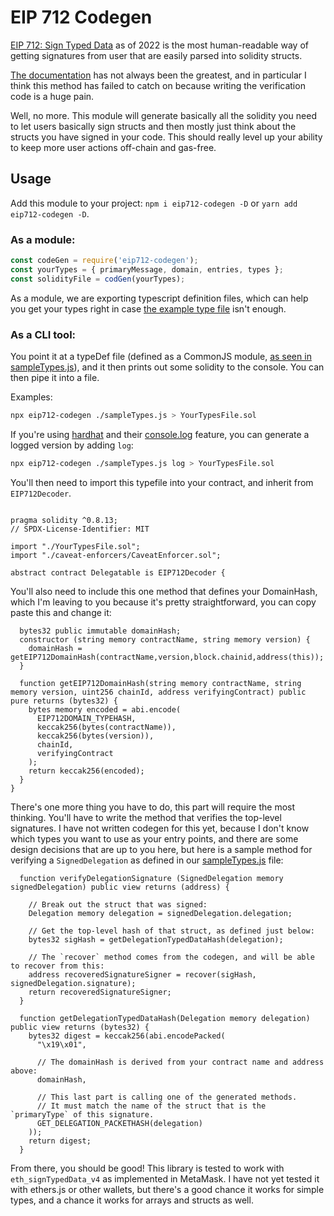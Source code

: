 # EIP 712 Codegen

[EIP 712: Sign Typed Data](https://eips.ethereum.org/EIPS/eip-712) as of 2022 is the most human-readable way of getting signatures from user that are easily parsed into solidity structs.

[The documentation](https://docs.metamask.io/guide/signing-data.html#sign-typed-data-v4) has not always been the greatest, and in particular I think this method has failed to catch on because writing the verification code is a huge pain.

Well, no more. This module will generate basically all the solidity you need to let users basically sign structs and then mostly just think about the structs you have signed in your code. This should really level up your ability to keep more user actions off-chain and gas-free.

## Usage

Add this module to your project: `npm i eip712-codegen -D` or `yarn add eip712-codegen -D`.

### As a module:
```js
const codeGen = require('eip712-codegen');
const yourTypes = { primaryMessage, domain, entries, types };
const solidityFile = codGen(yourTypes);
```
As a module, we are exporting typescript definition files, which can help you get your types right in case [the example type file](./sampleTypes.js) isn't enough.

### As a CLI tool:

You point it at a typeDef file (defined as a CommonJS module, [as seen in sampleTypes.js](./sampleTypes.js)), and it then prints out some solidity to the console. You can then pipe it into a file.

Examples:

```sh
npx eip712-codegen ./sampleTypes.js > YourTypesFile.sol
```

If you're using [hardhat](hardhat.org/) and their [console.log](https://hardhat.org/hardhat-network/#console-log) feature, you can generate a logged version by adding `log`:

```sh
npx eip712-codegen ./sampleTypes.js log > YourTypesFile.sol
```

You'll then need to import this typefile into your contract, and inherit from `EIP712Decoder`.

```solidity

pragma solidity ^0.8.13;
// SPDX-License-Identifier: MIT

import "./YourTypesFile.sol";
import "./caveat-enforcers/CaveatEnforcer.sol";

abstract contract Delegatable is EIP712Decoder {
```

You'll also need to include this one method that defines your DomainHash, which I'm leaving to you because it's pretty straightforward, you can copy paste this and change it:

```solidity
  bytes32 public immutable domainHash;
  constructor (string memory contractName, string memory version) {
    domainHash = getEIP712DomainHash(contractName,version,block.chainid,address(this));
  }

  function getEIP712DomainHash(string memory contractName, string memory version, uint256 chainId, address verifyingContract) public pure returns (bytes32) {
    bytes memory encoded = abi.encode(
      EIP712DOMAIN_TYPEHASH,
      keccak256(bytes(contractName)),
      keccak256(bytes(version)),
      chainId,
      verifyingContract
    );
    return keccak256(encoded);
  }
}
```

There's one more thing you have to do, this part will require the most thinking. You'll have to write the method that verifies the top-level signatures. I have not written codegen for this yet, because I don't know which types you want to use as your entry points, and there are some design decisions that are up to you here, but here is a sample method for verifying a `SignedDelegation` as defined in our [sampleTypes.js](./sampleTypes) file:

```solidity
  function verifyDelegationSignature (SignedDelegation memory signedDelegation) public view returns (address) {

    // Break out the struct that was signed:
    Delegation memory delegation = signedDelegation.delegation;

    // Get the top-level hash of that struct, as defined just below:
    bytes32 sigHash = getDelegationTypedDataHash(delegation);

    // The `recover` method comes from the codegen, and will be able to recover from this:
    address recoveredSignatureSigner = recover(sigHash, signedDelegation.signature);
    return recoveredSignatureSigner;
  }

  function getDelegationTypedDataHash(Delegation memory delegation) public view returns (bytes32) {
    bytes32 digest = keccak256(abi.encodePacked(
      "\x19\x01",

      // The domainHash is derived from your contract name and address above:
      domainHash,

      // This last part is calling one of the generated methods.
      // It must match the name of the struct that is the `primaryType` of this signature.
      GET_DELEGATION_PACKETHASH(delegation)
    ));
    return digest;
  }
```

From there, you should be good! This library is tested to work with `eth_signTypedData_v4` as implemented in MetaMask. I have not yet tested it with ethers.js or other wallets, but there's a good chance it works for simple types, and a chance it works for arrays and structs as well.

